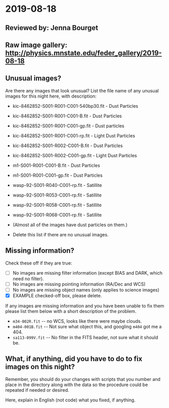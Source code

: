 # 2019-08-18

## Reviewed by:   Jenna Bourget

## Raw image gallery: http://physics.mnstate.edu/feder_gallery/2019-08-18

## Unusual images?

Are there any images that look unusual? List the file name of any unusual images for this night here, with description:
+ kic-8462852-S001-R001-C001-540bp30.fit - Dust Particles
+ kic-8462852-S001-R001-C001-B.fit - Dust Particles
+ kic-8462852-S001-R001-C001-gp.fit - Dust particles
+ kic-8462852-S001-R001-C001-rp.fit - Light Dust Particles
+ kic-8462852-S001-R002-C001-B.fit - Dust Particles
+ kic-8462852-S001-R002-C001-gp.fit - Light Dust Particles
+ m1-S001-R001-C001-B.fit - Dust Particles
+ m1-S001-R001-C001-gp.fit - Dust Particles
+ wasp-92-S001-R040-C001-rp.fit - Satillite
+ wasp-92-S001-R053-C001-rp.fit - Satillite
+ wasp-92-S001-R058-C001-rp.fit - Satillite
+ wasp-92-S001-R068-C001-rp.fit - Satillite
+ (Almost all of the images have dust particles on them.)

+ Delete this list if there are no unusual images.

## Missing information?

Check these off if they are true:

- [ ] No images are missing filter information (except BIAS and DARK, which need no filter).
- [ ] No images are missing pointing information (RA/Dec and WCS)
- [ ] No images are missing object names (only applies to science images)
- [x] EXAMPLE checked-off box, please delete.

If any images are missing information and you have been unable to fix them please list
them below with a short description of the problem.

+ `m34-002R.fit` -- no WCS, looks like there were maybe clouds.
+ `m404-001B.fit` -- Not sure what object this, and googling `m404` got me a 404.
+ `sa113-099V.fit` -- No filter in the FITS header, not sure what it should be.

## What, if anything, did you have to do to fix images on this night?

Remember, you should do your changes with scripts that you number and place in the
directory along with the data so the procedure could be repeated if needed or
desired.

Here, explain in English (not code) what you fixed, if anything.
